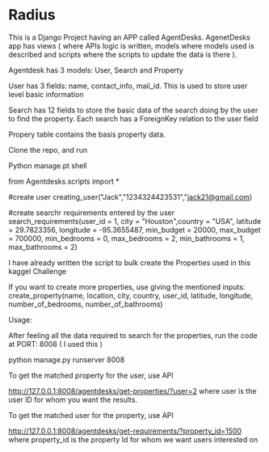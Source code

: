 # Radius

This is a Django Project having an APP called AgentDesks. AgenetDesks app has views ( where APIs logic is written,
models where models used is described and scripts where the scripts to update the data is there ).

Agentdesk has 3 models: User, Search and Property

User has 3 fields: name, contact_info, mail_id. This is used to store user level basic information

Search has 12 fields to store the basic data of the search doing by the user to find the property. 
Each search has a ForeignKey relation to the user field

Propery table contains the basis property data.

Clone the repo, and run

Python manage.pt shell

from Agentdesks.scripts import *

#create user
creating_user("Jack","1234324423531","jack21@gmail.com)

#create searchr requirements entered by the user
search_requirements(user_id = 1, city = "Houston",country = "USA", latitude = 29.7823356, longitude = -95.3655487,
  min_budget = 20000, max_budget = 700000, min_bedrooms = 0, max_bedrooms = 2, min_bathrooms = 1, max_bathrooms = 2)

I have already written the script to bulk create the Properties used in this kaggel Challenge

If you want to create more properties, use giving the mentioned inputs:
create_property(name, location, city, country, user_id, latitude, longitude, number_of_bedrooms, number_of_bathrooms)


Usage:

After feeling all the data required to search for the properties, run the code at PORT: 8008 ( I used this )

python manage.py runserver 8008

To get the matched property for the user, use API

http://127.0.0.1:8008/agentdesks/get-properties/?user=2 
where user is the user ID for whom you want the results.

To get the matched user for the property, use API

http://127.0.0.1:8008/agentdesks/get-requirements/?property_id=1500
where property_id is the property Id for whom we want users interested on





